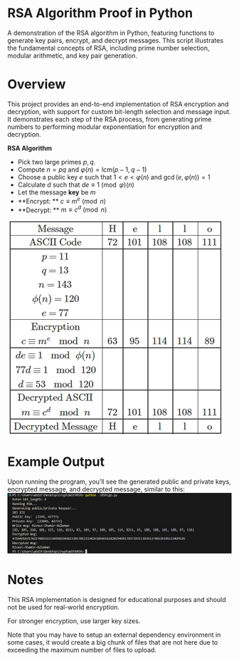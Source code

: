 # RSA Algorithm Proof in Python
A demonstration of the RSA algorithm in Python, featuring functions to generate key pairs, encrypt, and decrypt messages. This script illustrates the fundamental concepts of RSA, including prime number selection, modular arithmetic, and key pair generation.

# Overview
This project provides an end-to-end implementation of RSA encryption and decryption, with support for custom bit-length selection and message input. It demonstrates each step of the RSA process, from generating prime numbers to performing modular exponentiation for encryption and decryption.

**RSA Algorithm**
* Pick two large primes $p,q$.
* Compute $n=pq$ and $\varphi(n)=\mathrm{lcm}(p-1,q-1)$
* Choose a public key $e$ such that $1< e< \varphi(n)$ and $\gcd(e,\varphi(n))=1$
* Calculate $d$ such that $de\equiv 1 \pmod\varphi(n)$
* Let the message **key** be $m$
* **Encrypt: ** $c\equiv m^e\pmod n$
* **Decrypt: ** $m\equiv c^d\pmod n$

![Image Description](https://github.com/abdorhl/CryptoWithRSA/raw/main/imgs/rsa_system_algo.png)

# Example Output
Upon running the program, you’ll see the generated public and private keys, encrypted message, and decrypted message, similar to this:
![Image Description](https://github.com/abdorhl/CryptoWithRSA/raw/main/imgs/execute.png)

# Notes
This RSA implementation is designed for educational purposes and should not be used for real-world encryption.

For stronger encryption, use larger key sizes.

Note that you may have to setup an external dependency environment in some cases, it would create a big chunk of files that are not here due to exceeding the maximum number of files to upload.

